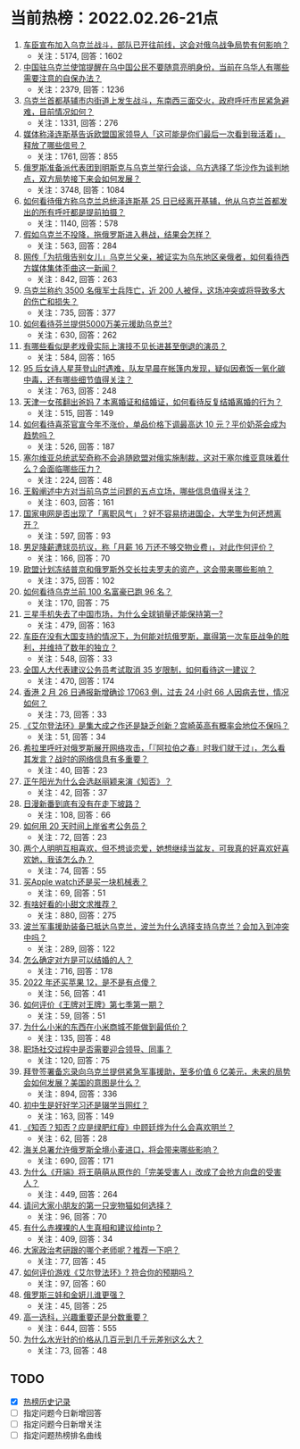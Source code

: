 # 当前热榜：2022.02.26-21点
1. [车臣宣布加入乌克兰战斗，部队已开往前线，这会对俄乌战争局势有何影响？](https://www.zhihu.com/question/518753930)
    * 关注：5174, 回答：1602
2. [中国驻乌克兰使馆提醒在乌中国公民不要随意亮明身份，当前在乌华人有哪些需要注意的自保办法？](https://www.zhihu.com/question/518789818)
    * 关注：2379, 回答：1236
3. [乌克兰首都基辅市内街道上发生战斗，东南西三面交火，政府呼吁市民紧急避难，目前情况如何？](https://www.zhihu.com/question/518800783)
    * 关注：1331, 回答：276
4. [媒体称泽连斯基告诉欧盟国家领导人「这可能是你们最后一次看到我活着」，释放了哪些信号？](https://www.zhihu.com/question/518738516)
    * 关注：1761, 回答：855
5. [俄罗斯准备派代表团到明斯克与乌克兰举行会谈，乌方选择了华沙作为谈判地点，双方局势接下来会如何发展？](https://www.zhihu.com/question/518710565)
    * 关注：3748, 回答：1084
6. [如何看待俄方称乌克兰总统泽连斯基 25 日已经离开基辅，他从乌克兰首都发出的所有呼吁都是提前拍摄？](https://www.zhihu.com/question/518867605)
    * 关注：1140, 回答：578
7. [假如乌克兰不投降，拖俄罗斯进入巷战，结果会怎样？](https://www.zhihu.com/question/518705474)
    * 关注：563, 回答：284
8. [网传「为抗俄告别女儿」乌克兰父亲，被证实为乌东地区亲俄者，如何看待西方媒体集体歪曲这一新闻？](https://www.zhihu.com/question/518786988)
    * 关注：842, 回答：263
9. [乌克兰称约 3500 名俄军士兵阵亡，近 200 人被俘，这场冲突或将导致多大的伤亡和损失？](https://www.zhihu.com/question/518831165)
    * 关注：735, 回答：377
10. [如何看待芬兰提供5000万美元援助乌克兰?](https://www.zhihu.com/question/518695104)
    * 关注：630, 回答：262
11. [有哪些看似是老戏骨实际上演技不见长进甚至倒退的演员？](https://www.zhihu.com/question/288786759)
    * 关注：584, 回答：165
12. [95 后女诗人星芽登山时遇难，队友早晨在帐篷内发现，疑似因煮饭一氧化碳中毒，还有哪些细节值得关注？](https://www.zhihu.com/question/518283769)
    * 关注：763, 回答：248
13. [天津一女孩翻出爸妈 7 本离婚证和结婚证，如何看待反复结婚离婚的行为？](https://www.zhihu.com/question/518753793)
    * 关注：515, 回答：149
14. [如何看待喜茶官宣今年不涨价，单品价格下调最高达 10 元？平价奶茶会成为趋势吗？](https://www.zhihu.com/question/518491239)
    * 关注：526, 回答：187
15. [塞尔维亚总统武契奇称不会追随欧盟对俄实施制裁，这对于塞尔维亚意味着什么？会面临哪些压力？](https://www.zhihu.com/question/518800407)
    * 关注：224, 回答：48
16. [王毅阐述中方对当前乌克兰问题的五点立场，哪些信息值得关注？](https://www.zhihu.com/question/518782246)
    * 关注：603, 回答：161
17. [国家电网是否出现了「离职风气」？好不容易挤进国企，大学生为何还想离开？](https://www.zhihu.com/question/517685117)
    * 关注：597, 回答：93
18. [男足降薪遭球员抗议，称「月薪 16 万还不够交物业费」，对此作何评价？](https://www.zhihu.com/question/518015752)
    * 关注：166, 回答：70
19. [欧盟计划冻结普京和俄罗斯外交长拉夫罗夫的资产，这会带来哪些影响？](https://www.zhihu.com/question/518710040)
    * 关注：375, 回答：102
20. [如何看待乌克兰前 100 名富豪已跑 96 名？](https://www.zhihu.com/question/518278854)
    * 关注：170, 回答：75
21. [三星手机失去了中国市场，为什么全球销量还能保持第一?](https://www.zhihu.com/question/517849925)
    * 关注：479, 回答：163
22. [车臣在没有大国支持的情况下，为何能对抗俄罗斯，赢得第一次车臣战争的胜利，并维持了数年的独立？](https://www.zhihu.com/question/30866651)
    * 关注：548, 回答：33
23. [全国人大代表建议公务员考试取消 35 岁限制，如何看待这一建议？](https://www.zhihu.com/question/518860552)
    * 关注：470, 回答：174
24. [香港 2 月 26 日通报新增确诊 17063 例，过去 24 小时 66 人因病去世，情况如何？](https://www.zhihu.com/question/518858200)
    * 关注：73, 回答：33
25. [《艾尔登法环》是集大成之作还是缺乏创新？宫崎英高有概率会地位不保吗？](https://www.zhihu.com/question/516699231)
    * 关注：51, 回答：34
26. [希拉里呼吁对俄罗斯展开网络攻击，「『阿拉伯之春』时我们就干过」，怎么看其发言？战时的网络信息有多重要？](https://www.zhihu.com/question/518857810)
    * 关注：40, 回答：23
27. [正午阳光为什么会选赵丽颖来演《知否》？](https://www.zhihu.com/question/310583597)
    * 关注：42, 回答：37
28. [日漫新番到底有没有在走下坡路？](https://www.zhihu.com/question/512463379)
    * 关注：108, 回答：66
29. [如何用 20 天时间上岸省考公务员？](https://www.zhihu.com/question/518214054)
    * 关注：72, 回答：23
30. [两个人明明互相喜欢，但不想谈恋爱，她想继续当盆友，可我真的好喜欢好喜欢她，我该怎么办？](https://www.zhihu.com/question/518782554)
    * 关注：74, 回答：55
31. [买Apple watch还是买一块机械表？](https://www.zhihu.com/question/355714548)
    * 关注：69, 回答：51
32. [有啥好看的小甜文求推荐？](https://www.zhihu.com/question/332097636)
    * 关注：880, 回答：275
33. [波兰军事援助装备已抵达乌克兰，波兰为什么选择支持乌克兰？会加入到冲突中吗？](https://www.zhihu.com/question/518812729)
    * 关注：289, 回答：122
34. [怎么确定对方是可以结婚的人？](https://www.zhihu.com/question/295070389)
    * 关注：716, 回答：178
35. [2022 年还买苹果 12，是不是有点傻？](https://www.zhihu.com/question/518513019)
    * 关注：56, 回答：41
36. [如何评价《王牌对王牌》第七季第一期？](https://www.zhihu.com/question/518689889)
    * 关注：59, 回答：51
37. [为什么小米的东西在小米商城不能做到最低价？](https://www.zhihu.com/question/518053543)
    * 关注：135, 回答：48
38. [职场社交过程中是否需要迎合领导、同事？](https://www.zhihu.com/question/518164536)
    * 关注：120, 回答：75
39. [拜登签署备忘录向乌克兰提供紧急军事援助，至多价值 6 亿美元，未来的局势会如何发展？美国的意图是什么？](https://www.zhihu.com/question/518813272)
    * 关注：894, 回答：336
40. [初中生是好好学习还是辍学当网红？](https://www.zhihu.com/question/516716630)
    * 关注：163, 回答：149
41. [《知否？知否？应是绿肥红瘦》中顾廷烨为什么会喜欢明兰？](https://www.zhihu.com/question/368996799)
    * 关注：62, 回答：28
42. [海关总署允许俄罗斯全境小麦进口，将会带来哪些影响？](https://www.zhihu.com/question/518465854)
    * 关注：690, 回答：171
43. [为什么《开端》将王萌萌从原作的「完美受害人」改成了会抢方向盘的受害人？](https://www.zhihu.com/question/513362537)
    * 关注：449, 回答：264
44. [请问大家小朋友的第一只宠物猫如何选择？](https://www.zhihu.com/question/518771323)
    * 关注：96, 回答：70
45. [有什么赤裸裸的人生真相和建议给intp？](https://www.zhihu.com/question/451413917)
    * 关注：409, 回答：34
46. [大家政治考研跟的哪个老师呢？推荐一下吧？](https://www.zhihu.com/question/518042731)
    * 关注：77, 回答：45
47. [如何评价游戏《艾尔登法环》? 符合你的预期吗？](https://www.zhihu.com/question/518285522)
    * 关注：97, 回答：60
48. [俄罗斯三娃和金妍儿谁更强？](https://www.zhihu.com/question/514934104)
    * 关注：45, 回答：25
49. [高一选科，兴趣重要还是分数重要？](https://www.zhihu.com/question/509810130)
    * 关注：644, 回答：555
50. [为什么水光针的价格从几百元到几千元差别这么大？](https://www.zhihu.com/question/514996257)
    * 关注：73, 回答：48
## TODO
* [x] [热榜历史记录](hot_history/AllHot.md)
* [ ] 指定问题今日新增回答
* [ ] 指定问题今日新增关注
* [ ] 指定问题热榜排名曲线
